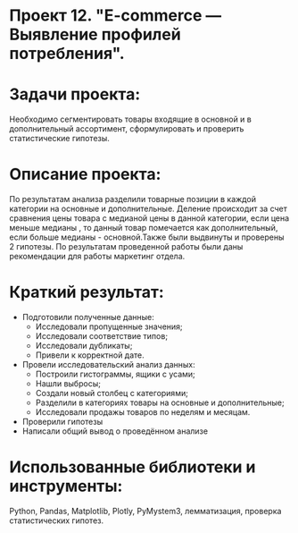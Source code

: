 # Проект 12. "E-commerce — Выявление профилей потребления".
# Задачи проекта:
Необходимо сегментировать товары входящие в основной и в дополнительный ассортимент, сформулировать и проверить статистические гипотезы.

# Описание проекта:
По результатам анализа разделили товарные позиции в каждой категории на основные и дополнительные. Деление происходит за счет сравнения цены товара с медианой цены в данной категории, если цена меньше медианы , то данный товар помечается как дополнительный, если больше медианы - основной.Также были выдвинуты и проверены 2 гипотезы. По результатам проведенной работы были даны рекомендации для работы маркетинг отдела.

# Краткий результат:
* Подготовили полученные данные:
   * Исследовали пропущенные значения;
   * Исследовали соответствие типов;
   * Исследовали дубликаты;
   * Привели к корректной дате.
* Провели исследовательский анализ данных:
   * Построили гистограммы, ящики с усами;
   * Нашли выбросы;
   * Создали новый столбец с категориями;
   * Разделили в категориях товары на основные и дополнительные;
   * Исследовали продажы товаров по неделям и месяцам.
* Проверили гипотезы
* Написали общий вывод о проведённом анализе

# Использованные библиотеки и инструменты:
Python, Pandas, Matplotlib, Plotly, PyMystem3, лемматизация, проверка статистических гипотез.
